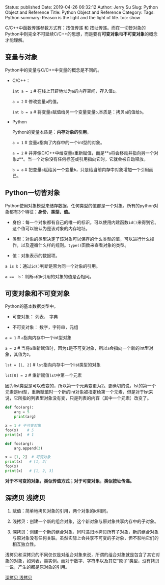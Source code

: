 Status: published
Date: 2019-04-26 06:32:12
Author: Jerry Su
Slug: Python Object and Reference
Title: Python Object and Reference
Category: 
Tags: Python
summary: Reason is the light and the light of life.
toc: show

C/C++中函数传递参数方式有：按值传递 和 按址传递。而在一切皆对象的Python中则完全不可延续C/C++的思想，而是要有**可变对象**和**不可变对象**的概念才能理解。

## 变量与对象

Python中的变量与C/C++中变量的概念是不同的。

- C/C++：

  `int a = 1`  # 在栈上开辟地址为`a`的内存空间，存入值`1`。

  `a = 2` # 修改变量`a`的值。

  `int b = a` # 将变量`a`赋值给另一个变量变量`b`,本质是：拷贝`a`的值给`b`。

- Python

  Python的变量本质是：**内存对象的引用**。

  `a = 1` # 变量`a`指向了内存中的一个int型的对象。

  `a = 2` # 并非像C/C++中给变量`a`重新赋值，而是**`a`将会移动并指向另一个对象`2`**。当一个对象没有任何标签或引用指向它时，它就会被自动释放。

  `b = a` # 把变量`a`赋给另一个变量`b`，只是给当前内存中对象增加一个引用而已。

## Python一切皆对象

Python使用对象模型来储存数据，任何类型的值都是一个对象。所有的python对象都有3个特征：**身份、类型、值。**

- 身份：每一个对象都有自己的唯一的标识，可以使用内建函数`id()`来得到它。这个值可以被认为是该对象的内存地址。

- 类型：对象的类型决定了该对象可以保存的什么类型的值，可以进行什么操作，以及遵循什么样的规则。`type()`函数来查看对象的类型。

- 值：对象表示的数据项。

`a is b`：通过`id()`判断是否为同一个对象的引用。

`a ==  b`：判断`a`和`b`引用的对象的值是否相同。

## 可变对象和不可变对象

Python的基本数据类型中。

- 可变对象： 列表， 字典

- 不可变对象： 数字，字符串，元组

`a = 1`     # `a`指向内存中一个int型对象

`a = 2`     # 当将`a`重新赋值时，因为`1`是不可变对象，所以`a`会指向一个新的int型对象，其值为`2`。

`lst = [1, 2]`   # `lst`指向内存中一个list类型的对象

`lst[0] = 2`     # 重新赋值`lst`中第一个元素

因为list类型是可以改变的，所以第一个元素变更为2。更确切的说，lst的第一个元素是int型，重新赋值时一个新的int对象被指定给第一个元素，但是对于lst来说，它所指的列表型对象没有变，只是列表的内容（其中一个元素）改变了。

```python
def foo(arg):
	arg = 5
	print(arg)

x = 1 # 不可变对象
foo(x)    # 5
print(x)  # 1
```

```python
def foo(arg):
	arg.append(3)

x = [1, 2]  # 可变对象
print(x)   # [1, 2]
foo(x)
print(x)   # [1, 2, 3]
```
**对于不可变的对象，类似传值方式；对于可变对象，类似按址传递。**

## 深拷贝 浅拷贝

1. 赋值：简单地拷贝对象的引用，两个对象的id相同。

2. 浅拷贝：创建一个新的组合对象，这个新对象与原对象共享内存中的子对象。

3. 深拷贝：创建一个新的组合对象，同时递归地拷贝所有子对象，新的组合对象与原对象没有任何关联。虽然实际上会共享不可变的子对象，但不影响它们的相互独立性。

浅拷贝和深拷贝的不同仅仅是对组合对象来说，所谓的组合对象就是包含了其它对象的对象，如列表，类实例。而对于数字、字符串以及其它“原子”类型，没有拷贝一说，产生的都是原对象的引用。

[深拷贝 浅拷贝](http://songlee24.github.io/2014/08/15/python-FAQ-02/)